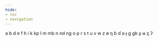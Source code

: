```yaml
---
hide:
- toc
- navigation
---
```

a
b
d
e
f
h
i
k
kp
l
m
mb
n
nd
nɡ
o
p
r
s
t
u
v
w
z
ø
ŋ
ɓ
ɗ
ə
ɟ
ɡ
ɡb
ʂ
ʉ
ʐ
ʔ
